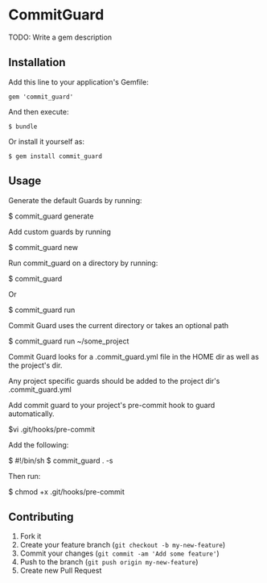 # CommitGuard

TODO: Write a gem description

## Installation

Add this line to your application's Gemfile:

    gem 'commit_guard'

And then execute:

    $ bundle

Or install it yourself as:

    $ gem install commit_guard

## Usage
Generate the default Guards by running:

   $ commit_guard generate

Add custom guards by running

   $ commit_guard new

Run commit_guard on a directory by running:

   $ commit_guard

Or

   $ commit_guard run

Commit Guard uses the current directory or takes an optional path

   $ commit_guard run ~/some_project

Commit Guard looks for a .commit_guard.yml file in the HOME dir as well
as the project's dir.

Any project specific guards should be added to the project dir's
.commit_guard.yml

Add commit guard to your project's pre-commit hook to guard
automatically.
 
  $vi .git/hooks/pre-commit

Add the following:

  $ #!/bin/sh
  $ commit_guard . -s

Then run:

  $ chmod +x .git/hooks/pre-commit


## Contributing

1. Fork it
2. Create your feature branch (`git checkout -b my-new-feature`)
3. Commit your changes (`git commit -am 'Add some feature'`)
4. Push to the branch (`git push origin my-new-feature`)
5. Create new Pull Request
